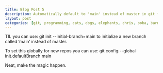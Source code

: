 ```yaml
---
title: Blog Post 5
description: Automatically default to 'main' instead of master in git for new repositories
layout: post
categories: [git, programming, cats, dogs, elephants, chris, boba, barnaby]
---
```

TIL you can use: git init --initial-branch=main to initialize a new branch called ‘main’ instead of master.

To set this globally for new repos you can use: git config --global init.defaultBranch main

Neat, make the magic happen.
